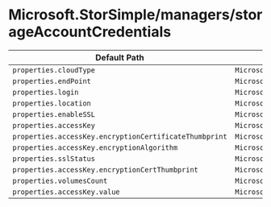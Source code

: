 # Microsoft.StorSimple/managers/storageAccountCredentials

| Default Path | Alias |
|---|---|
| `properties.cloudType` | `Microsoft.StorSimple/managers/storageAccountCredentials/cloudType` |
| `properties.endPoint` | `Microsoft.StorSimple/managers/storageAccountCredentials/endPoint` |
| `properties.login` | `Microsoft.StorSimple/managers/storageAccountCredentials/login` |
| `properties.location` | `Microsoft.StorSimple/managers/storageAccountCredentials/location` |
| `properties.enableSSL` | `Microsoft.StorSimple/managers/storageAccountCredentials/enableSSL` |
| `properties.accessKey` | `Microsoft.StorSimple/managers/storageAccountCredentials/accessKey` |
| `properties.accessKey.encryptionCertificateThumbprint` | `Microsoft.StorSimple/managers/storageAccountCredentials/accessKey.encryptionCertificateThumbprint` |
| `properties.accessKey.encryptionAlgorithm` | `Microsoft.StorSimple/managers/storageAccountCredentials/accessKey.encryptionAlgorithm` |
| `properties.sslStatus` | `Microsoft.StorSimple/managers/storageAccountCredentials/sslStatus` |
| `properties.accessKey.encryptionCertThumbprint` | `Microsoft.StorSimple/managers/storageAccountCredentials/accessKey.encryptionCertThumbprint` |
| `properties.volumesCount` | `Microsoft.StorSimple/managers/storageAccountCredentials/volumesCount` |
| `properties.accessKey.value` | `Microsoft.StorSimple/managers/storageAccountCredentials/accessKey.value` |

